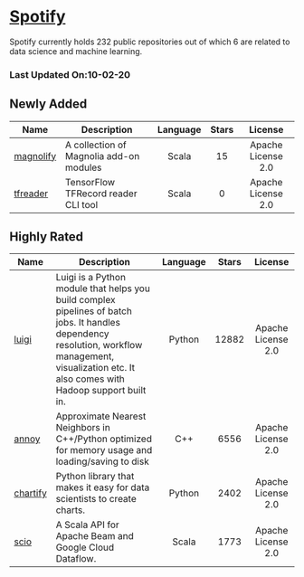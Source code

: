 # [Spotify](https://github.com/Spotify)

Spotify currently holds 232 public repositories out of which 6 are related to data science and machine learning.

 ### Last Updated On:10-02-20

## Newly Added

| Name | Description | Language | Stars | License |
| ---- | ----------- | :--------: | :-----: | :-------: |
| [magnolify](https://github.com/spotify/magnolify) | A collection of Magnolia add-on modules | Scala | 15 | Apache License 2.0 |
| [tfreader](https://github.com/spotify/tfreader) | TensorFlow TFRecord reader CLI tool | Scala | 0 | Apache License 2.0 |

## Highly Rated

| Name | Description | Language | Stars | License |
| ---- | ----------- | :--------: | :-----: | :-------: |
 | [luigi](https://github.com/spotify/luigi) | Luigi is a Python module that helps you build complex pipelines of batch jobs. It handles dependency resolution, workflow management, visualization etc. It also comes with Hadoop support built in.  | Python | 12882 | Apache License 2.0 |
| [annoy](https://github.com/spotify/annoy) | Approximate Nearest Neighbors in C++/Python optimized for memory usage and loading/saving to disk | C++ | 6556 | Apache License 2.0 |
| [chartify](https://github.com/spotify/chartify) | Python library that makes it easy for data scientists to create charts. | Python | 2402 | Apache License 2.0 |
| [scio](https://github.com/spotify/scio) | A Scala API for Apache Beam and Google Cloud Dataflow. | Scala | 1773 | Apache License 2.0 |
